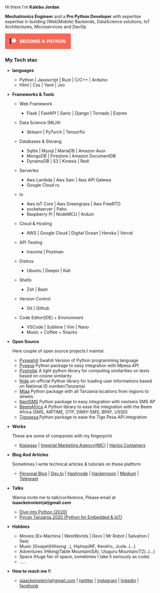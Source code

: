 <p>Hi there I'm <b>Kalebu Jordan</b></p>

<p><b>Mechatronics Engineer</b> and a <b>Pro Python Developer</b> with expertise expertise in building (Web|Mobile) Backends, DataScience solutions, IoT Architectures, Microservices and DevOp</p>

[![Become a patron](become_a_patron_button.png)](https://www.patreon.com/kalebujordan)

<h3>My Tech stac</h3>
<ul>
    <li>
        <p><b>languages</b></p>
        <ul>
            <li>Python | Javascript | Rust | C/C++ | Arduino</li>
            <li>Html | Css | Yaml | Jso</li>
        </ul>
    </li>
    <li>
        <p><b>Frameworks & Tools</b></p>
        <ul>
            <li>
               <p>Web Framework</p>
               <ul>
                   <li>Flask | FastAPI | Sanic | Django | Tornado | Expres</li>
               </ul>
            <li>
               <p>Data Science (ML/AI</p>
               <ul>
                   <li>Sklearn | PyTorch | Tensorflo</li>
               </ul>
            </li>
            <li>
               <p> Databases & Storang</p>
               <ul>
                   <li> Sqlite | Mysql | MariaDB | Amazon Auor</li>
                   <li>MongoDB | Firestore | Amazon DocumentDB</li>
                   <li> DynamoDB | S3 | Kinesis |  Redi</li>
               </ul>
               </li>
            <li>
               <p>Serverles</p>
               <ul>
                   <li> Aws Lambda | Aws Sam | Aws API Gatewa</li>
                   <li> Google Cloud ru</li>
               </ul>
               </li>
            <li>
               <p>Io</p>
               <ul>
                   <li>Aws IoT Core | Aws Greengrass | Aws FreeRTO</li>
                   <li>socketserver | Paho</li>
                   <li> Raspberry Pi | NodeMCU | Arduin</li>
               </ul>
            </li>
        <li>
            <p> Cloud & Hosting</p>
            <ul>
               <li>AWS | Google Cloud | Digital Ocean | Heroku | Vercel</li>
            </ul>
        </li>
        <li>
            <p> API Testing</p>
            <ul>
               <li> Insomia | Postman</li>
            </ul>
        </li>
        <li>
            <p> Distros </p>
            <ul>
               <li> Ubuntu | Deepin | Kali</li>
            </ul>
        </li>
        <li>
            <p> Shells </p>
            <ul>
               <li> Zsh | Bash </li>
            </ul>
        </li>
        <li>
            <p> Version Control </p>
            <ul>
               <li> Git | Github </li>
            </ul>
        </li>
        <li>
            <p> Code Editor(IDE) + Environment </p>
            <ul>
               <li> VSCode | Sublime | Vim | Nano </li>
               <li> Music + Coffee + Snacks
            </ul>
        </li>
        </ul>
    </li>
    <li>
        <p><b> Open Source </b></p>
        <p> Here couple of open source projects I maintai</p>
        <ul>
            <li><a href = "https://kalebu.github.io/pyswahili">Pyswahili</a> Swahili Version of Python programming language</li>
            <li><a href="https://kalebu.github.io/pypesa">Pypesa</a> Python package to easy integration with Mpesa API</li>
            <li><a href="https://kalebu.github.io/pysimilar">Pysimilar</a> A light python library for computing similarities on texts based on cosine similarity</li>
            <li><a href="https://kalebu.github.io/Nida">Nida</a> un-official Python library for loading user informations based on National ID number(Tanzania)</li>
            <li><a href="https://kalebu.github.io/mtaa">Mtaa</a> Python package with all Tanzania locations from regions to streets</li>
            <li><a href="https://nextsms.github.io/nextsms">NextSMS</a> Python package to easy integration with nextsms SMS AP</li>
            <li><a href="https://github.com/beem-africa/python-client">BeemAfrica</a> A Python library to ease the integration with the Beem Africa (SMS, AIRTIME, OTP, 2WAY-SMS, BPAY, USSD)</li>
            <li><a href="https://kalebu.github.io/tigopesa">Tigopesa </a>Python package to ease the Tigo Pesa API integration</li>
        </ul>
    </li>
    <li>
        <p><b> Works </b></p>
        <p>These are some of companies with my fingerprint</p>
        <ul>
            <li>
               <a href="https://www.kopagas.com/">Kopagas</a> |
               <a href="https://www.imc.co.tz/">Imperial Marketing Agency(IMC)</a> |
               <a href="https://www.linkedin.com/company/harlos-comp-limited/">Harlos Containers</a>
            </li>
        </ul>
    </li>
    <li>
        <p><b>Blog And Articles</b></p>
        <p>Sometimes I write technical articles & tutorials on these platform</p>
        <ul>
            <li>
               <a href="https://kalebujordan.dev/">Personal Blog</a> |
               <a href="https://dev.to/kalebu">Dev.to</a> |
               <a href="https://hashnode.com/@Kalebujordan">Hashnode</a> |
               <a href="https://hackernoon.com/u/kalebujordan">Hackernoon</a> |
               <a href="https://kalebujordan.medium.com/">Medium</a> |
               <a href="https://t.me/kalebujordan">Telegram</a>
            </li>
        </ul>
    </li>
    <li>
        <p><b> Talks  </b></p>
        <p> Wanna invite me to talk/conference, Please email at <b>isaackeinstein(at)gmail.com</b></p>
        <ul>
            <li><a href = "https://medium.com/dive-into-python-3/interview-with-kalebu-jordan-diving-into-python-3-cb9498bdf798"> Dive into Python (2020) </a></li>
            <li><a href="https://www.youtube.com/watch?v=7BqeN--xHzY"> Pycon Tanzania 2020 (Python for Embedded & IoT)</a></li>
        </ul>
    <li>
        <p><b> Hobbies </b></p>
        <ul>
            <li>Movies (Ex-Machina | WestWorlds | Devs | Mr Robot | Salvation | See)</li>
            <li>Music (Gospel(Hillsong ..), Hiphop(NF, Kendric, Jcole..)...)</li>
            <li>Adventures (Hiking(Table Mountain(SA), Uluguru Mountain(TZ)..)...)</li>
            <li>Space (Huge fan of space, sometimes I take it seriously as code)</li>
            <li>.....</li>
        </ul>
    </li>
    <li>
        <p><b>How to reach me !!</b></p>
        <ul>
            <li>
               <a href = "#">isaackeinstein(at)gmail.com</a> | 
               <a href = "https://twitter.com/j_kalebu">twittter</a> |
               <a href = "https://www.instagram.com/kalebu_jordan/">instagram</a> |
               <a href = "https://www.linkedin.com/in/kalebu-gwalugano/" >linkedin</a> |
               <a href = "https://web.facebook.com/kalebu.jordan">facebook</a> 
            </li>
        </ul>